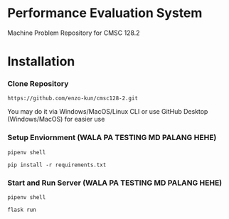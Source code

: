 # Performance Evaluation System

Machine Problem Repository for CMSC 128.2 


# Installation
### Clone Repository
```
https://github.com/enzo-kun/cmsc128-2.git
```
You may do it via Windows/MacOS/Linux CLI or use GitHub Desktop (Windows/MacOS) for easier use

### Setup Enviornment (WALA PA TESTING MD PALANG HEHE)
```
pipenv shell
```
```
pip install -r requirements.txt
```
### Start and Run Server (WALA PA TESTING MD PALANG HEHE)
```
pipenv shell
```
```
flask run
```
